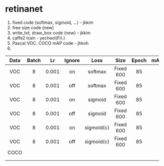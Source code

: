 # retinanet

1. fixed code (softmax, sigmoid, ...) - jkkim
2. free size code (new)
3. write_txt, draw_box code (new) - jkkim
4. caffe2 train - yecheol(Fri.)
5. Pascal VOC. COCO mAP code - jhkoh
6. 

| Data | Batch |  Lr   | Ignore |    Loss    |   Size    | Epoch | mAP  |
| :--: | :---: | :---: | :----: | :--------: | :-------: | :---: | :--: |
| VOC  |   8   | 0.001 |   on   |  softmax   | Fixed 600 |  85   |      |
| VOC  |   8   | 0.001 |  off   |  softmax   | Fixed 600 |  85   |      |
| VOC  |   8   | 0.001 |   on   |  sigmoid   | Fixed 600 |  85   |      |
| VOC  |   8   | 0.001 |  off   |  sigmoid   | Fixed 600 |  85   |      |
| VOC  |   8   | 0.001 |   on   | sigmoid(c) | Fixed 600 |  85   |      |
| VOC  |   8   | 0.001 |  off   | sigmoid(c) | Fixed 600 |  85   |      |
| COCO |       |       |        |            |           |       |      |
|      |       |       |        |            |           |       |      |
|      |       |       |        |            |           |       |      |

